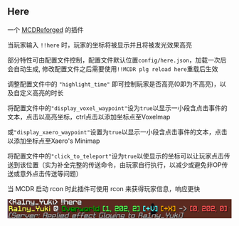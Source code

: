 Here
-------

一个 [MCDReforged](https://github.com/Fallen-Breath/MCDReforged) 的插件

当玩家输入 `!!here` 时，玩家的坐标将被显示并且将被发光效果高亮

部分特性可由配置文件控制，配置文件默认位置`config/here.json`，加载一次后会自动生成, 修改配置文件之后需要使用`!!MCDR plg reload here`重载后生效

调整配置文件中的 `"highlight_time"` 即可控制玩家是否高亮(0即为不高亮)，以及自定义高亮的时长

将配置文件中的`"display_voxel_waypoint"`设为`true`以显示一小段含点击事件的文本，点击以高亮坐标，ctrl点击以添加坐标点至Voxelmap

或`"display_xaero_waypoint"`设置为`true`以显示一小段含点击事件的文本，点击以添加坐标点至Xaero's Minimap

将配置文件中的`"click_to_teleport"`设为`true`以使显示的坐标可以让玩家点击传送到该位置（实为补全完整的传送命令，由玩家自行执行，以减少或避免非OP传送或意外点击传送等问题）

当 MCDR 启动 rcon 时此插件可使用 rcon 来获得玩家信息，响应更快

![example](./img.png)
